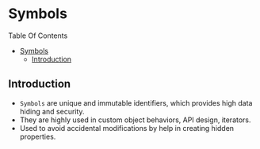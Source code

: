 # Symbols

Table Of Contents
- [Symbols](#symbols)
  - [Introduction](#introduction)


## Introduction

- `Symbols` are unique and immutable identifiers, which provides high data hiding and security.
- They are highly used in custom object behaviors, API design, iterators.
- Used to avoid accidental modifications by help in creating hidden properties.